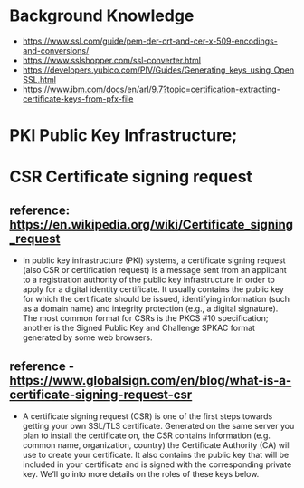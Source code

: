 # Background Knowledge
- https://www.ssl.com/guide/pem-der-crt-and-cer-x-509-encodings-and-conversions/
- https://www.sslshopper.com/ssl-converter.html
- https://developers.yubico.com/PIV/Guides/Generating_keys_using_OpenSSL.html
- https://www.ibm.com/docs/en/arl/9.7?topic=certification-extracting-certificate-keys-from-pfx-file


# **PKI** Public Key Infrastructure;


# **CSR** Certificate signing request
## reference: https://en.wikipedia.org/wiki/Certificate_signing_request
- In public key infrastructure (PKI) systems, a certificate signing request (also CSR or certification request) is a message sent from an applicant to a registration authority of the public key infrastructure in order to apply for a digital identity certificate. It usually contains the public key for which the certificate should be issued, identifying information (such as a domain name) and integrity protection (e.g., a digital signature). The most common format for CSRs is the PKCS #10 specification; another is the Signed Public Key and Challenge SPKAC format generated by some web browsers.
## reference - https://www.globalsign.com/en/blog/what-is-a-certificate-signing-request-csr
- A certificate signing request (CSR) is one of the first steps towards getting your own SSL/TLS certificate. Generated on the same server you plan to install the certificate on, the CSR contains information (e.g. common name, organization, country) the Certificate Authority (CA) will use to create your certificate. It also contains the public key that will be included in your certificate and is signed with the corresponding private key. We’ll go into more details on the roles of these keys below.

